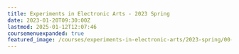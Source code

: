 ```yaml
---
title: Experiments in Electronic Arts - 2023 Spring
date: 2023-01-20T09:30:00Z
lastmod: 2025-01-12T12:07:46
coursemenuexpanded: true
featured_image: /courses/experiments-in-electronic-arts/2023-spring/00-getting-started/2023-experiments-in-electronic-arts-course-image.jpg
---
```

